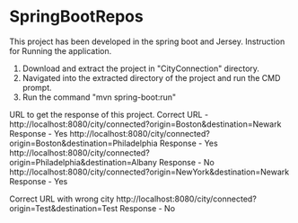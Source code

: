 # SpringBootRepos
This project has been developed in the spring boot and Jersey. 
Instruction for Running the application.
1. Download and extract the project in "CityConnection" directory.
2. Navigated into the extracted directory of the project and run the CMD prompt.
3. Run the command "mvn spring-boot:run"

URL to get the response of this project.
Correct URL - 
http://localhost:8080/city/connected?origin=Boston&destination=Newark
Response - Yes
http://localhost:8080/city/connected?origin=Boston&destination=Philadelphia
Response - Yes
http://localhost:8080/city/connected?origin=Philadelphia&destination=Albany
Response - No
http://localhost:8080/city/connected?origin=NewYork&destination=Newark
Response - Yes

Correct URL with wrong city
http://localhost:8080/city/connected?origin=Test&destination=Test
Response - No
